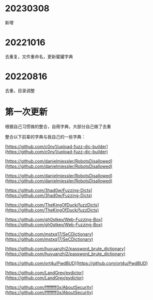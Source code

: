 # 20230308
新增
# 20221016
去重复，文件重命名，更新蜜罐字典

# 20220816

去重，目录调整


# 第一次更新
根据自己习惯做的整合，自用字典，大部分自己做了去重


整合以下前辈的字典与我自己的一些字典：

[https://github.com/c0ny1/upload-fuzz-dic-builder](https://github.com/c0ny1/upload-fuzz-dic-builder)

[https://github.com/danielmiessler/RobotsDisallowed](https://github.com/danielmiessler/RobotsDisallowed)

[https://github.com/danielmiessler/RobotsDisallowed](https://github.com/danielmiessler/RobotsDisallowed)

[https://github.com/3had0w/Fuzzing-Dicts](https://github.com/3had0w/Fuzzing-Dicts)

[https://github.com/TheKingOfDuck/fuzzDicts](https://github.com/TheKingOfDuck/fuzzDicts)

[https://github.com/gh0stkey/Web-Fuzzing-Box](https://github.com/gh0stkey/Web-Fuzzing-Box)

[https://github.com/mstxq17/SeCDictionary](https://github.com/mstxq17/SeCDictionary)


[https://github.com/huyuanzhi2/password_brute_dictionary](https://github.com/huyuanzhi2/password_brute_dictionary)


[https://github.com/ort4u/PwdBUD](https://github.com/ort4u/PwdBUD)


[https://github.com/LandGrey/pydictor](https://github.com/LandGrey/pydictor)

[https://github.com/ffffffff0x/AboutSecurity](https://github.com/ffffffff0x/AboutSecurity)